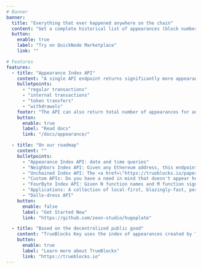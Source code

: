```yaml
---
# Banner
banner:
  title: "Everything that ever happened anywhere on the chain"
  content: "Get a complete historical list of appearances (block number, transaction id) for any Ethereum address"
  button:
    enable: true
    label: "Try on QuickNode Marketplace"
    link: ""

# Features
features:
  - title: "Appearance Index API"
    content: "A single API endpoint returns significantly more appearances (block number, transaction ID) than other indexers. Includes:"
    bulletpoints:
      - "regular transactions"
      - "internal transactions"
      - "token transfers"
      - "withdrawals"
    footer: "The API can also return total number of appearances for any Ethereum address."
    button:
      enable: true
      label: "Read docs"
      link: "/docs/appearance/"

  - title: "On our roadmap"
    content: ""
    bulletpoints:
      - "Appearance Index API: date and time queries"
      - "Neighbors Index API: Given any Ethereum address, this endpoint returns a list of all other addresses that appeared in the same transactions as the given address. If one were to ever solve the Sybil problem, the solution would start with this list of neighbors."
      - "Unchained Index API: The <a href=\"https://trueblocks.io/papers/2023/specification-for-the-unchained-index-v2.0.0-release.pdf\">Unchained Index</a> is a novel way to distribute immutable databases such as blockchain data and our Appearance Index API data using IPFS. This endpoint returns a list of IPFS hashes for portions of the indexed data relevant to your address. You may download these portions locally making it impossible for anyone (including us) to censor your access later."
      - "Custom APIs: Do you have a need in mind that doesn't appear here? We have you covered. We can index anything including data extraction customized for your smart contract (or any) needs."
      - "FourByte Index API: Given N function names and M function signatures, this API generates NxM fourbyte signatures. We then attach a frequency count to the number times each of these NxM fourbytes are found in the wild (on-chain). This allows us to decode call data and event topics without hard-to-find ABIs or a reliance on a contract's ABI or address. We've generated many 100s of millions of fourbytes. "
      - "Applications: A collection of local-first, blazingly-fast, perfectly-private desktop applications demonstrating the power of TrueBlocks. (Including 18-decimal-place, perfect accounting off-chain.)"
      - "Dalle-dress API"
    button:
      enable: false
      label: "Get Started Now"
      link: "https://github.com/zeon-studio/hugoplate"

  - title: "Based on the decentralized public good"
    content: "TrueBlocks Key uses the index of appearances created by TrueBlocks Core, which publishes the index as a public good through the Unchained Index smart contract. Unlike Key, Core is fully local and open source. Both are designed to work with any EVM-based blockchain. TrueBlocks Key provides a simple, easy-to-use (for pay) Web 2.0 interface to this index. "
    button:
      enable: true
      label: "Learn more about TrueBlocks"
      link: "https://trueblocks.io"
---
```

